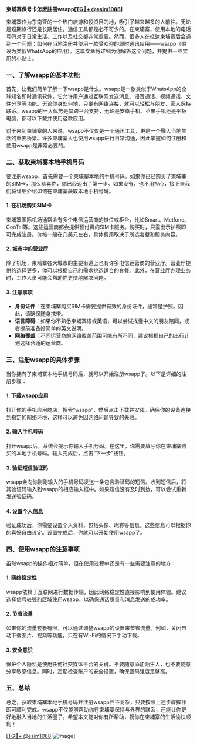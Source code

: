 **柬埔寨保号卡怎麽註冊wsapp[[TG💪+ @esim1088](https://t.me/s/esim1088)]**

柬埔寨作为东南亚的一个热门旅游和投资目的地，吸引了越来越多的人前往。无论是短期旅行还是长期居住，通信工具都是必不可少的。在柬埔寨，使用本地的电话号码对于日常生活、工作以及社交都非常重要。然而，很多人在抵达柬埔寨后会遇到一个问题：如何在当地注册并使用一款受欢迎的即时通讯应用——wsapp（假设为类似WhatsApp的应用）。这篇文章将详细为你解答这个问题，并提供一些实用的小贴士。

### 一、了解wsapp的基本功能

首先，让我们简单了解一下wsapp是什么。wsapp是一款类似于WhatsApp的全球知名即时通讯软件，它允许用户通过互联网发送消息、语音通话、视频通话、文件分享等功能。无论你身处何地，只要有网络连接，就可以轻松与朋友、家人保持联系。wsapp的一大优势是其跨平台支持，无论是安卓手机、苹果手机还是平板电脑，都可以下载并使用这款应用。

对于来到柬埔寨的人来说，wsapp不仅仅是一个通讯工具，更是一个融入当地生活的重要桥梁。许多柬埔寨人也使用wsapp进行日常沟通，因此掌握如何注册和使用wsapp是非常必要的。

### 二、获取柬埔寨本地手机号码

要注册wsapp，首先需要一个柬埔寨本地的手机号码。如果你已经购买了柬埔寨的SIM卡，那么恭喜你，你已经迈出了第一步。如果没有，也不用担心，接下来我们将详细介绍如何在柬埔寨获取本地手机号码。

#### 1. 在机场购买SIM卡

柬埔寨国际机场通常会有多个电信运营商的摊位或柜台，比如Smart、Metfone、CooTel等。这些运营商都会提供预付费的SIM卡服务。购买时，只需出示护照即可完成注册。价格一般在几美元左右，具体费用取决于所选套餐和服务内容。

#### 2. 城市中的营业厅

除了机场，柬埔寨各大城市的主要街道上也有许多电信运营商的营业厅。营业厅提供的选择更多，你可以根据自己的需求挑选适合的套餐。此外，在营业厅办理业务时，工作人员可能会帮助你更快地解决问题。

#### 3. 注意事项

- **身份证件**：在柬埔寨购买SIM卡需要提供有效的身份证件，通常是护照。因此，请确保随身携带。
- **语言障碍**：如果你不熟悉柬埔寨语或英语，可以尝试找懂中文的朋友陪同，或者提前准备好简单的英文说明。
- **网络覆盖**：不同运营商的网络覆盖范围可能有所不同，建议根据自己的出行计划选择合适的运营商。

### 三、注册wsapp的具体步骤

当你拥有了柬埔寨本地手机号码后，就可以开始注册wsapp了。以下是详细的注册步骤：

#### 1. 下载wsapp应用

打开你的手机应用商店，搜索“wsapp”，然后点击下载并安装。确保你的设备连接到稳定的网络环境，这样可以避免因网络问题导致的失败。

#### 2. 输入手机号码

打开wsapp后，系统会提示你输入手机号码。在这里，你需要填写你在柬埔寨购买的本地手机号码。输入完成后，点击“下一步”按钮。

#### 3. 验证短信验证码

wsapp会向你刚刚输入的手机号码发送一条包含验证码的短信。收到短信后，将其验证码输入到wsapp的相应输入框中。如果短信没有及时到达，可以尝试重新发送验证码。

#### 4. 设置个人信息

验证成功后，你需要设置个人资料，包括头像、昵称等信息。这些信息可以根据你的喜好自由设定。设置完成后，你就可以开始使用wsapp了。

### 四、使用wsapp的注意事项

虽然wsapp的操作相对简单，但在使用过程中还是有一些需要注意的地方：

#### 1. 网络稳定性

wsapp依赖于互联网进行数据传输，因此网络稳定性直接影响到使用体验。建议选择信号较强的区域使用wsapp，以确保通话质量和消息发送的成功率。

#### 2. 节省流量

如果你的流量套餐有限，可以通过调整wsapp的设置来节省流量。例如，关闭自动下载图片、视频等功能，只在有Wi-Fi的情况下手动下载。

#### 3. 安全意识

保护个人隐私是使用任何社交媒体平台的关键。不要随意添加陌生人，也不要随意分享敏感信息。同时，定期检查账户的安全设置，确保密码强度足够高。

### 五、总结

总之，获取柬埔寨本地手机号码并注册wsapp并不复杂，只要按照上述步骤操作即可顺利完成。wsapp不仅能够帮助你在柬埔寨保持与外界的联系，还能让你更好地融入当地的生活圈子。希望本文能对你有所帮助，祝你在柬埔寨的生活愉快顺利！

[[TG💪+ @esim1088](https://t.me/s/esim1088) ![Image](https://i.postimg.cc/4NQfJmqS/Snipaste-2025-05-13-00-14-12.png)]